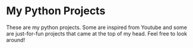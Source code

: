 # My Python Projects
These are my python projects. Some are inspired from Youtube and some are just-for-fun projects that came at the top of my head. Feel free to look around!
